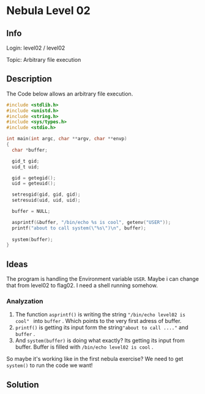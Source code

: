 # Nebula Level 02

## Info

Login: 		level02 / level02

Topic: 		Arbitrary file execution

## Description

The Code below allows an arbitrary file execution.

```c
#include <stdlib.h>
#include <unistd.h>
#include <string.h>
#include <sys/types.h>
#include <stdio.h>

int main(int argc, char **argv, char **envp)
{
  char *buffer;

  gid_t gid;
  uid_t uid;

  gid = getegid();
  uid = geteuid();

  setresgid(gid, gid, gid);
  setresuid(uid, uid, uid);

  buffer = NULL;

  asprintf(&buffer, "/bin/echo %s is cool", getenv("USER"));
  printf("about to call system(\"%s\")\n", buffer);
  
  system(buffer);
}

```

## Ideas

The program is handling the Environment variable `USER`. Maybe i can change that from level02 to flag02. I need a shell running somehow. 

### Analyzation 

1. The function `asprintf()` is writing the string `"/bin/echo level02 is cool" ` into `buffer` . Which points to the very first adress of buffer.
2. `printf()` is getting its input form the string`"about to call ...."` and `buffer` . 
3. And `system(buffer)` is doing what exactly? Its getting its input from buffer.  Buffer is filled with `/bin/echo level02 is cool` .

So maybe it's working like in the first nebula exercise? We need to get `system()` to run the code we want!

## Solution



